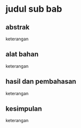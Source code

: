 # judul sub bab

## abstrak

keterangan

## alat bahan

keterangan

## hasil dan pembahasan

keterangan

## kesimpulan

keterangan
